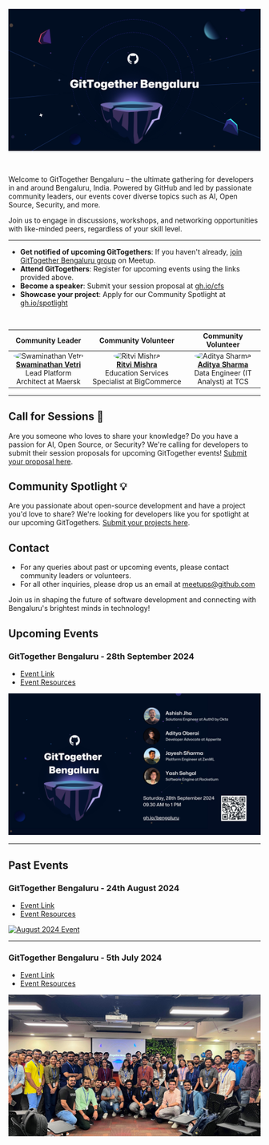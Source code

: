 [![image](/assets/cover-image.png)](https://www.meetup.com/gittogether-bengaluru)

<br>

Welcome to GitTogether Bengaluru – the ultimate gathering for developers in and around Bengaluru, India. Powered by GitHub and led by passionate community leaders, our events cover diverse topics such as AI, Open Source, Security, and more. 

Join us to engage in discussions, workshops, and networking opportunities with like-minded peers, regardless of your skill level.

-------------

- **Get notified of upcoming GitTogethers**: If you haven't already, [join GitTogether Bengaluru group](https://www.meetup.com/gittogether-bengaluru) on Meetup.
- **Attend GitTogethers**: Register for upcoming events using the links provided above.
- **Become a speaker**: Submit your session proposal at [gh.io/cfs](https://gh.io/cfs)
- **Showcase your project**: Apply for our Community Spotlight at [gh.io/spotlight](https://gh.io/spotlight)

<br>

| Community Leader | Community Volunteer | Community Volunteer |
|:---:|:---:|:---:|
| <img src="https://github.com/swaminathanvetri.png" width="80" height="80" style="border-radius: 50%;" alt="Swaminathan Vetri"><br>**[Swaminathan Vetri](https://github.com/swaminathanvetri)**<br>Lead Platform Architect at Maersk | <img src="https://github.com/Frenzyritz13.png" width="80" height="80" style="border-radius: 50%;" alt="Ritvi Mishra"><br>**[Ritvi Mishra](https://github.com/Frenzyritz13)**<br>Education Services Specialist at BigCommerce | <img src="https://github.com/eraditya-sharma.png" width="80" height="80" style="border-radius: 50%;" alt="Aditya Sharma"><br>**[Aditya Sharma](https://github.com/eraditya-sharma)**<br>Data Engineer (IT Analyst) at TCS |

-------------

## Call for Sessions 📢

Are you someone who loves to share your knowledge? Do you have a passion for AI, Open Source, or Security? We're calling for developers to submit their session proposals for upcoming GitTogether events! [Submit your proposal here](https://gh.io/cfs).

## Community Spotlight 💡

Are you passionate about open-source development and have a project you'd love to share? We're looking for developers like you for spotlight at our upcoming GitTogethers. [Submit your projects here](https://gh.io/spotlight).

## Contact

- For any queries about past or upcoming events, please contact community leaders or volunteers.
- For all other inquiries, please drop us an email at meetups@github.com

Join us in shaping the future of software development and connecting with Bengaluru's brightest minds in technology!

## Upcoming Events

### GitTogether Bengaluru - 28th September 2024
- [Event Link](https://www.meetup.com/gittogether-bengaluru/events/303522982/)
- [Event Resources](./GitTogether%20Bengaluru%202024-09-28)

[![September 2024 Event](/assets/2024-09-28.png)](https://www.meetup.com/gittogether-bengaluru/events/303522982/)

-------------

## Past Events

### GitTogether Bengaluru - 24th August 2024
- [Event Link](https://www.meetup.com/gittogether-bengaluru/events/302784046/)
- [Event Resources](./GitTogether%20Bengaluru%202024-08-24)

[![August 2024 Event](/assets/2024-08-24.png)](https://www.meetup.com/gittogether-bengaluru/events/302784046/)

--------

### GitTogether Bengaluru - 5th July 2024
- [Event Link](https://www.meetup.com/gittogether-bengaluru/events/301709790/)
- [Event Resources](./GitTogether%20Bengaluru%202024-07-05)

[![July 2024 Event](/assets/2024-07-05.jpg)](https://www.meetup.com/gittogether-bengaluru/events/301709790/)
